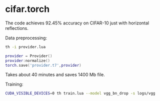 # cifar.torch

The code achieves 92.45% accuracy on CIFAR-10 just with horizontal reflections.

Data preprocessing:

```bash
th -i provider.lua
```

```lua
provider = Provider()
provider:normalize()
torch.save('provider.t7',provider)
```
Takes about 40 minutes and saves 1400 Mb file.

Training:

```bash
CUDA_VISIBLE_DEVICES=0 th train.lua --model vgg_bn_drop -s logs/vgg
```
